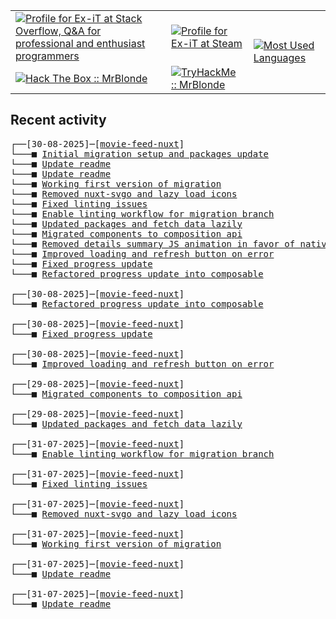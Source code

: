 <table>
    <tr>
        <td>
            <a href="https://stackoverflow.com/users/3351720/ex-it">
                <img alt="Profile for Ex-iT at Stack Overflow, Q&amp;A for professional and enthusiast programmers" src="https://stackoverflow.com/users/flair/3351720.png?theme=dark" />
            </a>
        </td>
        <td>
            <a href="https://steamcommunity.com/id/Ex-iT">
                <img alt="Profile for Ex-iT at Steam" src="https://steamcommunity-a.akamaihd.net/public/shared/images/header/globalheader_logo.png" />
            </a>
        </td>
        <td rowspan="2">
            <a href="https://github.com/Ex-iT/">
                <img alt="Most Used Languages" src="https://github-readme-stats.vercel.app/api/top-langs/?username=ex-it&layout=compact&theme=algolia" />
            </a>
        </td>
    </tr>
    <tr>
        <td>
            <a href="https://app.hackthebox.eu/profile/169430">
                <img alt="Hack The Box :: MrBlonde" src="https://www.hackthebox.eu/badge/image/169430" />
            </a>
        </td>
        <td>
            <a href="https://tryhackme.com/p/MrBlonde/">
                <img alt="TryHackMe :: MrBlonde" src="https://tryhackme-badges.s3.amazonaws.com/MrBlonde.png" />
            </a>
        </td>
    </tr>
</table>

<h2>Recent activity</h2>

<pre>
┌──[30-08-2025]─[<a href="https://github.com/Ex-iT/movie-feed-nuxt">movie-feed-nuxt</a>]
└───■ <a href="https://github.com/Ex-iT/movie-feed-nuxt/commit/ea9d71c4ab95ad7cc2b7a97857d7ef08cbfd60cb">Initial migration setup and packages update</a>
└───■ <a href="https://github.com/Ex-iT/movie-feed-nuxt/commit/08c39d1d9fa19b078f8ba416fda1bd2ed2b6db71">Update readme</a>
└───■ <a href="https://github.com/Ex-iT/movie-feed-nuxt/commit/70025360e8ce1109ffce73279b48e2a73c2a862e">Update readme</a>
└───■ <a href="https://github.com/Ex-iT/movie-feed-nuxt/commit/64ce0a27b6ba805f51063e507187610de4da18d7">Working first version of migration</a>
└───■ <a href="https://github.com/Ex-iT/movie-feed-nuxt/commit/61fa94ec9afa316a27edaef863b85ef0f933d083">Removed nuxt-svgo and lazy load icons</a>
└───■ <a href="https://github.com/Ex-iT/movie-feed-nuxt/commit/bd097d0aaa1126c5286fbd6881a1fa0fc9338988">Fixed linting issues</a>
└───■ <a href="https://github.com/Ex-iT/movie-feed-nuxt/commit/c21de008eb1f601ebb34654662b028a87587fb50">Enable linting workflow for migration branch</a>
└───■ <a href="https://github.com/Ex-iT/movie-feed-nuxt/commit/061ba0b49d26bee4f7d4d7d10742cc1175668690">Updated packages and fetch data lazily</a>
└───■ <a href="https://github.com/Ex-iT/movie-feed-nuxt/commit/d46c780bf61c35e2bd8af8c6e0682126ae4c0255">Migrated components to composition api</a>
└───■ <a href="https://github.com/Ex-iT/movie-feed-nuxt/commit/e7542d512aec4ac7842c16fc3a7144f920a76698">Removed details summary JS animation in favor of native CSS solution</a>
└───■ <a href="https://github.com/Ex-iT/movie-feed-nuxt/commit/e3d9ba7ff93b129b910a42eaa3572574a40333af">Improved loading and refresh button on error</a>
└───■ <a href="https://github.com/Ex-iT/movie-feed-nuxt/commit/1b739bdb0a5accaf7bfc6f58f093341b96ac4fff">Fixed progress update</a>
└───■ <a href="https://github.com/Ex-iT/movie-feed-nuxt/commit/c359718eb30040c3b1c1a48066e7c8f0121d2d7e">Refactored progress update into composable</a><br />
┌──[30-08-2025]─[<a href="https://github.com/Ex-iT/movie-feed-nuxt">movie-feed-nuxt</a>]
└───■ <a href="https://github.com/Ex-iT/movie-feed-nuxt/commit/c359718eb30040c3b1c1a48066e7c8f0121d2d7e">Refactored progress update into composable</a><br />
┌──[30-08-2025]─[<a href="https://github.com/Ex-iT/movie-feed-nuxt">movie-feed-nuxt</a>]
└───■ <a href="https://github.com/Ex-iT/movie-feed-nuxt/commit/1b739bdb0a5accaf7bfc6f58f093341b96ac4fff">Fixed progress update</a><br />
┌──[30-08-2025]─[<a href="https://github.com/Ex-iT/movie-feed-nuxt">movie-feed-nuxt</a>]
└───■ <a href="https://github.com/Ex-iT/movie-feed-nuxt/commit/e3d9ba7ff93b129b910a42eaa3572574a40333af">Improved loading and refresh button on error</a><br />
┌──[29-08-2025]─[<a href="https://github.com/Ex-iT/movie-feed-nuxt">movie-feed-nuxt</a>]
└───■ <a href="https://github.com/Ex-iT/movie-feed-nuxt/commit/d46c780bf61c35e2bd8af8c6e0682126ae4c0255">Migrated components to composition api</a><br />
┌──[29-08-2025]─[<a href="https://github.com/Ex-iT/movie-feed-nuxt">movie-feed-nuxt</a>]
└───■ <a href="https://github.com/Ex-iT/movie-feed-nuxt/commit/061ba0b49d26bee4f7d4d7d10742cc1175668690">Updated packages and fetch data lazily</a><br />
┌──[31-07-2025]─[<a href="https://github.com/Ex-iT/movie-feed-nuxt">movie-feed-nuxt</a>]
└───■ <a href="https://github.com/Ex-iT/movie-feed-nuxt/commit/c21de008eb1f601ebb34654662b028a87587fb50">Enable linting workflow for migration branch</a><br />
┌──[31-07-2025]─[<a href="https://github.com/Ex-iT/movie-feed-nuxt">movie-feed-nuxt</a>]
└───■ <a href="https://github.com/Ex-iT/movie-feed-nuxt/commit/bd097d0aaa1126c5286fbd6881a1fa0fc9338988">Fixed linting issues</a><br />
┌──[31-07-2025]─[<a href="https://github.com/Ex-iT/movie-feed-nuxt">movie-feed-nuxt</a>]
└───■ <a href="https://github.com/Ex-iT/movie-feed-nuxt/commit/61fa94ec9afa316a27edaef863b85ef0f933d083">Removed nuxt-svgo and lazy load icons</a><br />
┌──[31-07-2025]─[<a href="https://github.com/Ex-iT/movie-feed-nuxt">movie-feed-nuxt</a>]
└───■ <a href="https://github.com/Ex-iT/movie-feed-nuxt/commit/64ce0a27b6ba805f51063e507187610de4da18d7">Working first version of migration</a><br />
┌──[31-07-2025]─[<a href="https://github.com/Ex-iT/movie-feed-nuxt">movie-feed-nuxt</a>]
└───■ <a href="https://github.com/Ex-iT/movie-feed-nuxt/commit/70025360e8ce1109ffce73279b48e2a73c2a862e">Update readme</a><br />
┌──[31-07-2025]─[<a href="https://github.com/Ex-iT/movie-feed-nuxt">movie-feed-nuxt</a>]
└───■ <a href="https://github.com/Ex-iT/movie-feed-nuxt/commit/08c39d1d9fa19b078f8ba416fda1bd2ed2b6db71">Update readme</a><br />
</pre>